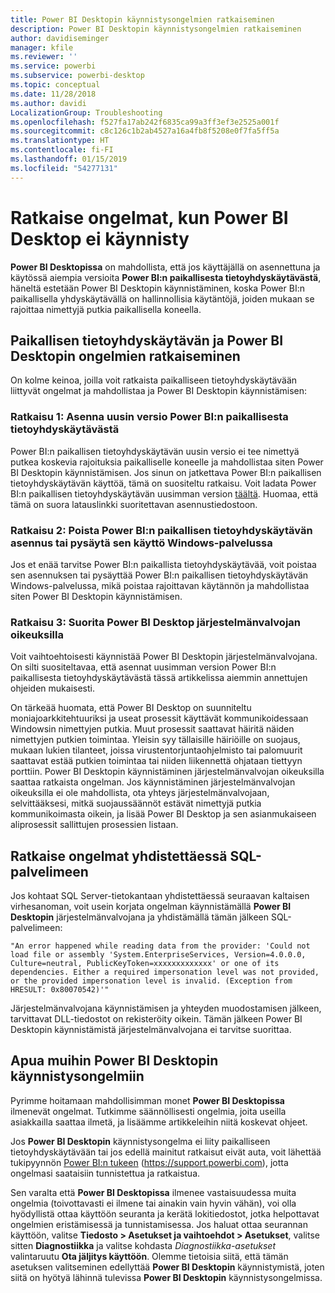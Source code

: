 ```yaml
---
title: Power BI Desktopin käynnistysongelmien ratkaiseminen
description: Power BI Desktopin käynnistysongelmien ratkaiseminen
author: davidiseminger
manager: kfile
ms.reviewer: ''
ms.service: powerbi
ms.subservice: powerbi-desktop
ms.topic: conceptual
ms.date: 11/28/2018
ms.author: davidi
LocalizationGroup: Troubleshooting
ms.openlocfilehash: f527fa17ab242f6835ca99a3ff3ef3e2525a001f
ms.sourcegitcommit: c8c126c1b2ab4527a16a4fb8f5208e0f7fa5ff5a
ms.translationtype: HT
ms.contentlocale: fi-FI
ms.lasthandoff: 01/15/2019
ms.locfileid: "54277131"
---
```

# <a name="resolve-issues-when-power-bi-desktop-will-not-launch"></a>Ratkaise ongelmat, kun Power BI Desktop ei käynnisty
**Power BI Desktopissa** on mahdollista, että jos käyttäjällä on asennettuna ja käytössä aiempia versioita **Power BI:n paikallisesta tietoyhdyskäytävästä**, häneltä estetään Power BI Desktopin käynnistäminen, koska Power BI:n paikallisella yhdyskäytävällä on hallinnollisia käytäntöjä, joiden mukaan se rajoittaa nimettyjä putkia paikallisella koneella. 

## <a name="resolve-issues-with-the-on-premises-data-gateway-and-power-bi-desktop"></a>Paikallisen tietoyhdyskäytävän ja Power BI Desktopin ongelmien ratkaiseminen
On kolme keinoa, joilla voit ratkaista paikalliseen tietoyhdyskäytävään liittyvät ongelmat ja mahdollistaa ja Power BI Desktopin käynnistämisen:

### <a name="resolution-1-install-the-latest-version-of-power-bi-on-premises-data-gateway"></a>Ratkaisu 1: Asenna uusin versio Power BI:n paikallisesta tietoyhdyskäytävästä
Power BI:n paikallisen tietoyhdyskäytävän uusin versio ei tee nimettyä putkea koskevia rajoituksia paikalliselle koneelle ja mahdollistaa siten Power BI Desktopin käynnistämisen. Jos sinun on jatkettava Power BI:n paikallisen tietoyhdyskäytävän käyttöä, tämä on suositeltu ratkaisu. Voit ladata Power BI:n paikallisen tietoyhdyskäytävän uusimman version [täältä](https://go.microsoft.com/fwlink/?LinkId=698863). Huomaa, että tämä on suora latauslinkki suoritettavan asennustiedostoon.

### <a name="resolution-2-uninstall-or-stop-the-power-bi-on-premises-data-gateway-windows-service"></a>Ratkaisu 2: Poista Power BI:n paikallisen tietoyhdyskäytävän asennus tai pysäytä sen käyttö Windows-palvelussa
Jos et enää tarvitse Power BI:n paikallista tietoyhdyskäytävää, voit poistaa sen asennuksen tai pysäyttää Power BI:n paikallisen tietoyhdyskäytävän Windows-palvelussa, mikä poistaa rajoittavan käytännön ja mahdollistaa siten Power BI Desktopin käynnistämisen.

### <a name="resolution-3-run-power-bi-desktop-with-administrator-privilege"></a>Ratkaisu 3: Suorita Power BI Desktop järjestelmänvalvojan oikeuksilla
Voit vaihtoehtoisesti käynnistää Power BI Desktopin järjestelmänvalvojana. On silti suositeltavaa, että asennat uusimman version Power BI:n paikallisesta tietoyhdyskäytävästä tässä artikkelissa aiemmin annettujen ohjeiden mukaisesti.

On tärkeää huomata, että Power BI Desktop on suunniteltu moniajoarkkitehtuuriksi ja useat prosessit käyttävät kommunikoidessaan Windowsin nimettyjen putkia. Muut prosessit saattavat häiritä näiden nimettyjen putkien toimintaa. Yleisin syy tällaisille häiriöille on suojaus, mukaan lukien tilanteet, joissa virustentorjuntaohjelmisto tai palomuurit saattavat estää putkien toimintaa tai niiden liikennettä ohjataan tiettyyn porttiin. Power BI Desktopin käynnistäminen järjestelmänvalvojan oikeuksilla saattaa ratkaista ongelman. Jos käynnistäminen järjestelmänvalvojan oikeuksilla ei ole mahdollista, ota yhteys järjestelmänvalvojaan, selvittääksesi, mitkä suojaussäännöt estävät nimettyjä putkia kommunikoimasta oikein, ja lisää Power BI Desktop ja sen asianmukaiseen aliprosessit sallittujen prosessien listaan.

## <a name="resolve-issues-when-connecting-to-sql-server"></a>Ratkaise ongelmat yhdistettäessä SQL-palvelimeen
Jos kohtaat SQL Server-tietokantaan yhdistettäessä seuraavan kaltaisen virhesanoman, voit usein korjata ongelman käynnistämällä **Power BI Desktopin** järjestelmänvalvojana ja yhdistämällä tämän jälkeen SQL-palvelimeen:

    "An error happened while reading data from the provider: 'Could not load file or assembly 'System.EnterpriseServices, Version=4.0.0.0, Culture=neutral, PublicKeyToken=xxxxxxxxxxxxx' or one of its dependencies. Either a required impersonation level was not provided, or the provided impersonation level is invalid. (Exception from HRESULT: 0x80070542)'"

Järjestelmänvalvojana käynnistämisen ja yhteyden muodostamisen jälkeen, tarvittavat DLL-tiedostot on rekisteröity oikein. Tämän jälkeen Power BI Desktopin käynnistämistä järjestelmänvalvojana ei tarvitse suorittaa.

## <a name="help-with-other-issues-when-launching-power-bi-desktop"></a>Apua muihin Power BI Desktopin käynnistysongelmiin
Pyrimme hoitamaan mahdollisimman monet **Power BI Desktopissa** ilmenevät ongelmat. Tutkimme säännöllisesti ongelmia, joita useilla asiakkailla saattaa ilmetä, ja lisäämme artikkeleihin niitä koskevat ohjeet.

Jos **Power BI Desktopin** käynnistysongelma ei liity paikalliseen tietoyhdyskäytävään tai jos edellä mainitut ratkaisut eivät auta, voit lähettää tukipyynnön [Power BI:n tukeen](https://support.powerbi.com) (https://support.powerbi.com), jotta ongelmasi saataisiin tunnistettua ja ratkaistua.

Sen varalta että **Power BI Desktopissa** ilmenee vastaisuudessa muita ongelmia (toivottavasti ei ilmene tai ainakin vain hyvin vähän), voi olla hyödyllistä ottaa käyttöön seuranta ja kerätä lokitiedostot, jotka helpottavat ongelmien eristämisessä ja tunnistamisessa. Jos haluat ottaa seurannan käyttöön, valitse **Tiedosto > Asetukset ja vaihtoehdot > Asetukset**, valitse sitten **Diagnostiikka** ja valitse kohdasta *Diagnostiikka-asetukset* valintaruutu **Ota jäljitys käyttöön**. Olemme tietoisia siitä, että tämän asetuksen valitseminen edellyttää **Power BI Desktopin** käynnistymistä, joten siitä on hyötyä lähinnä tulevissa **Power BI Desktopin** käynnistysongelmissa.

